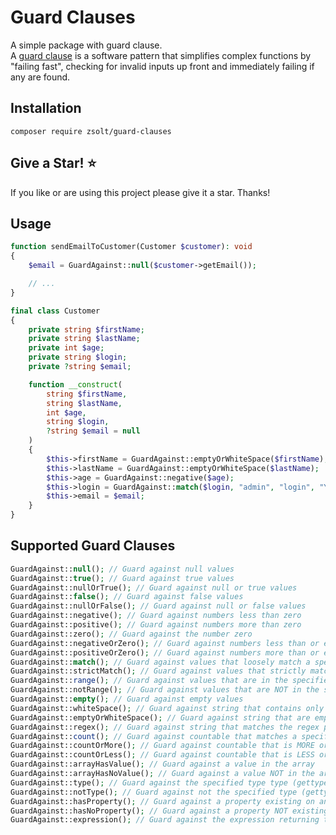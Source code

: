# Guard Clauses
A simple package with guard clause. <br>
A [guard clause](https://deviq.com/design-patterns/guard-clause) is a software pattern that simplifies complex functions by "failing fast", checking for invalid inputs up front and immediately failing if any are found.

## Installation
```composer require zsolt/guard-clauses```

## Give a Star! ⭐
If you like or are using this project please give it a star. Thanks!

## Usage
```php
function sendEmailToCustomer(Customer $customer): void
{
    $email = GuardAgainst::null($customer->getEmail());

    // ...
}

final class Customer
{
    private string $firstName;
    private string $lastName;
    private int $age;
    private string $login;
    private ?string $email;

    function __construct(
        string $firstName,
        string $lastName,
        int $age,
        string $login,
        ?string $email = null
    )
    {
        $this->firstName = GuardAgainst::emptyOrWhiteSpace($firstName);
        $this->lastName = GuardAgainst::emptyOrWhiteSpace($lastName);
        $this->age = GuardAgainst::negative($age);
        $this->login = GuardAgainst::match($login, "admin", "login", "You can not be an admin");
        $this->email = $email;
    }
}
```

## Supported Guard Clauses
```php
GuardAgainst::null(); // Guard against null values
GuardAgainst::true(); // Guard against true values
GuardAgainst::nullOrTrue(); // Guard against null or true values
GuardAgainst::false(); // Guard against false values
GuardAgainst::nullOrFalse(); // Guard against null or false values
GuardAgainst::negative(); // Guard against numbers less than zero
GuardAgainst::positive(); // Guard against numbers more than zero
GuardAgainst::zero(); // Guard against the number zero
GuardAgainst::negativeOrZero(); // Guard against numbers less than or equal to zero
GuardAgainst::positiveOrZero(); // Guard against numbers more than or equal to zero
GuardAgainst::match(); // Guard against values that loosely match a specified value
GuardAgainst::strictMatch(); // Guard against values that strictly match a specified value
GuardAgainst::range(); // Guard against values that are in the specified range
GuardAgainst::notRange(); // Guard against values that are NOT in the specified range
GuardAgainst::empty(); // Guard against empty values
GuardAgainst::whiteSpace(); // Guard against string that contains only one white space
GuardAgainst::emptyOrWhiteSpace(); // Guard against string that are empty or contains only one white space
GuardAgainst::regex(); // Guard against string that matches the regex pattern
GuardAgainst::count(); // Guard against countable that matches a specific count
GuardAgainst::countOrMore(); // Guard against countable that is MORE or matches a specific count
GuardAgainst::countOrLess(); // Guard against countable that is LESS or matches a specific count
GuardAgainst::arrayHasValue(); // Guard against a value in the array
GuardAgainst::arrayHasNoValue(); // Guard against a value NOT in the array
GuardAgainst::type(); // Guard against the specified type type (gettype)
GuardAgainst::notType(); // Guard against not the specified type (gettype)
GuardAgainst::hasProperty(); // Guard against a property existing on an object
GuardAgainst::hasNoProperty(); // Guard against a property NOT existing on an object
GuardAgainst::expression(); // Guard against the expression returning true
```
